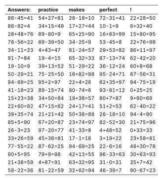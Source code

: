 | Answers: | practice | makes | perfect | ! |
| :--- | :--- | :--- | :--- | :--- |
| 86-45=41 | 54+27=81 | 28-18=10 | 72-31=41 | 22+28=50 | 
| 86-82=4 | 34+15=49 | 17+27=44 | 10-1=9 | 8+32=40 | 
| 28+48=76 | 89-80=9 | 65+25=90 | 16+83=99 | 15+80=95 | 
| 78-56=22 | 89-39=50 | 34-25=9 | 53-45=8 | 22+76=98 | 
| 34-11=23 | 4+43=47 | 81-24=57 | 29+53=82 | 86+11=97 | 
| 91-7=84 | 19-4=15 | 65-32=33 | 87-13=74 | 62-42=20 | 
| 19-10=9 | 39+13=52 | 51-29=22 | 36-12=24 | 60+8=68 | 
| 50-29=21 | 75-25=50 | 16+82=98 | 95-24=71 | 87-56=31 | 
| 94-69=25 | 95+2=97 | 22+4=26 | 62+35=97 | 94-75=19 | 
| 41-18=23 | 89-15=74 | 80-74=6 | 93-81=12 | 0+25=25 | 
| 15+23=38 | 34+50=84 | 19+38=57 | 80+7=87 | 9+60=69 | 
| 22+60=82 | 47+15=62 | 24+17=41 | 51+2=53 | 62-40=22 | 
| 39+35=74 | 21+21=42 | 50+38=88 | 28-18=10 | 94-4=90 | 
| 85+5=90 | 67+20=87 | 23+74=97 | 82-52=30 | 21+75=96 | 
| 26-3=23 | 97-20=77 | 41-33=8 | 4+48=52 | 0+33=33 | 
| 33+26=59 | 45+36=81 | 17-1=16 | 3+19=22 | 23+58=81 | 
| 77-55=22 | 87-62=25 | 94-69=25 | 22-6=16 | 48+30=78 | 
| 90+5=95 | 79+9=88 | 42+13=55 | 96-33=63 | 30+63=93 | 
| 21+38=59 | 4+87=91 | 63+32=95 | 31-0=31 | 35+7=42 | 
| 58-22=36 | 81-22=59 | 32+62=94 | 46-39=7 | 90-67=23 | 
